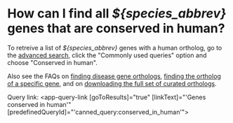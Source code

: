 # How can I find all *${species_abbrev}* genes that are conserved in human?
<!-- pombase_categories: Finding data,Genome statistics and lists,Orthology -->

To retreive a list of *${species_abbrev}* genes with a human ortholog,
go to the [advanced search](query), click the "Commonly used queries"
option and choose "Conserved in human".

Also see the FAQs on [finding disease gene orthologs](/faq/how-can-i-find-s.-pombe-genes-associated-human-disease),
[finding the ortholog of a specific gene](/faq/how-can-i-find-s.-pombe-ortholog-s-human-gene), and on
[downloading the full set of curated orthologs](/faq/how-can-i-obtain-list-human-and-s.-pombe-orthologs).

Query link: <app-query-link [goToResults]="true" [linkText]="'Genes conserved in human'" [predefinedQueryId]="'canned_query:conserved_in_human'"></app-query-link>
